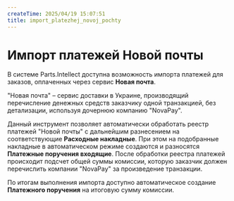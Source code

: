 ```yaml
---
createTime: 2025/04/19 15:07:51
title: import_platezhej_novoj_pochty
---
```

# Импорт платежей Новой почты

В системе Parts.Intellect доступна возможность импорта платежей для заказов, оплаченных через сервис **Новая почта**.

"Новая почта" – сервис доставки в Украине, производящий перечисление денежных средств заказчику одной транзакцией, без детализации, используя дочернюю компанию "NovaPay".

Данный инструмент позволяет автоматически обработать реестр платежей "Новой почты" с дальнейшим разнесением на соответствующие **Расходные накладные**. При этом на подобранные накладные в автоматическом режиме создаются и разносятся **Платежные поручения входящие**. После обработки реестра платежей происходит подсчет общей суммы комиссии, которую заказчик должен перечислить компании "NovaPay" за произведение транзакции.

По итогам выполнения импорта доступно автоматическое создание **Платежного поручения** на итоговую сумму комиссии.